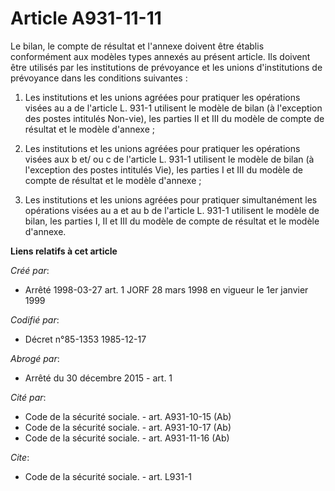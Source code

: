# Article A931-11-11

Le bilan, le compte de résultat et l'annexe doivent être établis conformément aux modèles types annexés au présent article.
Ils doivent être utilisés par les institutions de prévoyance et les unions d'institutions de prévoyance dans les conditions
suivantes : 

1. Les institutions et les unions agréées pour pratiquer les opérations visées au a de l'article L. 931-1 utilisent le modèle
de bilan (à l'exception des postes intitulés Non-vie), les parties II et III du modèle de compte de résultat et le modèle
d'annexe ; 

2. Les institutions et les unions agréées pour pratiquer les opérations visées aux b et/ ou c de l'article L. 931-1 utilisent
le modèle de bilan (à l'exception des postes intitulés Vie), les parties I et III du modèle de compte de résultat et le
modèle d'annexe ; 

3. Les institutions et les unions agréées pour pratiquer simultanément les opérations visées au a et au b de l'article L.
931-1 utilisent le modèle de bilan, les parties I, II et III du modèle de compte de résultat et le modèle d'annexe.

**Liens relatifs à cet article**

_Créé par_:

  - Arrêté 1998-03-27 art. 1 JORF 28 mars 1998 en vigueur le 1er janvier 1999

_Codifié par_:

  - Décret n°85-1353 1985-12-17

_Abrogé par_:

  - Arrêté du 30 décembre 2015 - art. 1

_Cité par_:

  - Code de la sécurité sociale. - art. A931-10-15 (Ab)
  - Code de la sécurité sociale. - art. A931-10-17 (Ab)
  - Code de la sécurité sociale. - art. A931-11-16 (Ab)

_Cite_:

  - Code de la sécurité sociale. - art. L931-1
